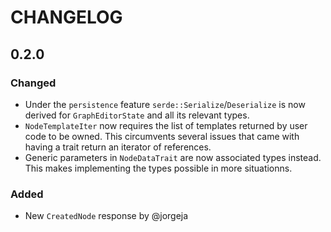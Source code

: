 # CHANGELOG

## 0.2.0

### Changed
- Under the `persistence` feature `serde::Serialize`/`Deserialize` is now
  derived for `GraphEditorState` and all its relevant types.
- `NodeTemplateIter` now requires the list of templates returned by user code to
  be owned. This circumvents several issues that came with having a trait return
  an iterator of references.
- Generic parameters in `NodeDataTrait` are now associated types instead. This
  makes implementing the types possible in more situationns.

### Added
- New `CreatedNode` response by @jorgeja
